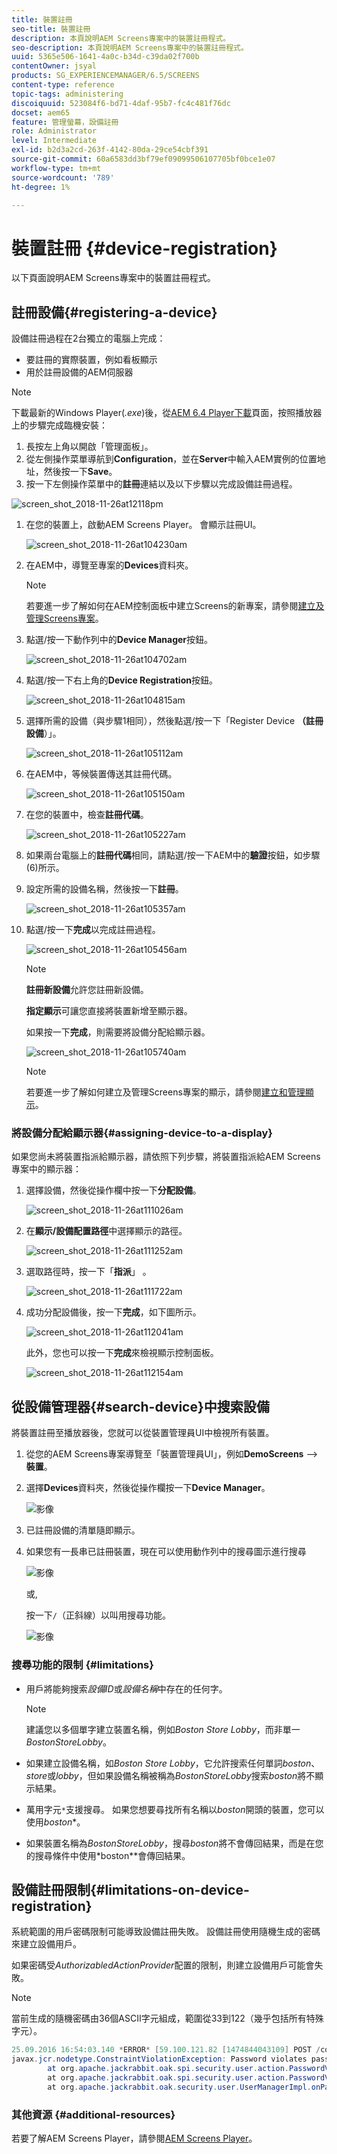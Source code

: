 ```yaml
---
title: 裝置註冊
seo-title: 裝置註冊
description: 本頁說明AEM Screens專案中的裝置註冊程式。
seo-description: 本頁說明AEM Screens專案中的裝置註冊程式。
uuid: 5365e506-1641-4a0c-b34d-c39da02f700b
contentOwner: jsyal
products: SG_EXPERIENCEMANAGER/6.5/SCREENS
content-type: reference
topic-tags: administering
discoiquuid: 523084f6-bd71-4daf-95b7-fc4c481f76dc
docset: aem65
feature: 管理螢幕，設備註冊
role: Administrator
level: Intermediate
exl-id: b2d3a2cd-263f-4142-80da-29ce54cbf391
source-git-commit: 60a6583dd3bf79ef09099506107705bf0bce1e07
workflow-type: tm+mt
source-wordcount: '789'
ht-degree: 1%

---
```


# 裝置註冊 {#device-registration}

以下頁面說明AEM Screens專案中的裝置註冊程式。

## 註冊設備{#registering-a-device}

設備註冊過程在2台獨立的電腦上完成：

* 要註冊的實際裝置，例如看板顯示
* 用於註冊設備的AEM伺服器

>[!NOTE]
>
>下載最新的Windows Player(*.exe*)後，從[AEM 6.4 Player下載](https://download.macromedia.com/screens/)頁面，按照播放器上的步驟完成臨機安裝：
>
>1. 長按左上角以開啟「管理面板」。
>1. 從左側操作菜單導航到&#x200B;**Configuration**，並在&#x200B;**Server**&#x200B;中輸入AEM實例的位置地址，然後按一下&#x200B;**Save**。
>1. 按一下左側操作菜單中的&#x200B;**註冊**&#x200B;連結以及以下步驟以完成設備註冊過程。

>



![screen_shot_2018-11-26at12118pm](assets/screen_shot_2018-11-26at12118pm.png)

1. 在您的裝置上，啟動AEM Screens Player。 會顯示註冊UI。

   ![screen_shot_2018-11-26at104230am](assets/screen_shot_2018-11-26at104230am.png)

1. 在AEM中，導覽至專案的&#x200B;**Devices**&#x200B;資料夾。

   >[!NOTE]
   >
   >若要進一步了解如何在AEM控制面板中建立Screens的新專案，請參閱[建立及管理Screens專案](creating-a-screens-project.md)。

1. 點選/按一下動作列中的&#x200B;**Device Manager**&#x200B;按鈕。

   ![screen_shot_2018-11-26at104702am](assets/screen_shot_2018-11-26at104702am.png)

1. 點選/按一下右上角的&#x200B;**Device Registration**&#x200B;按鈕。

   ![screen_shot_2018-11-26at104815am](assets/screen_shot_2018-11-26at104815am.png)

1. 選擇所需的設備（與步驟1相同），然後點選/按一下「Register Device **（註冊設備**）」。

   ![screen_shot_2018-11-26at105112am](assets/screen_shot_2018-11-26at105112am.png)

1. 在AEM中，等候裝置傳送其註冊代碼。

   ![screen_shot_2018-11-26at105150am](assets/screen_shot_2018-11-26at105150am.png)

1. 在您的裝置中，檢查&#x200B;**註冊代碼**。

   ![screen_shot_2018-11-26at105227am](assets/screen_shot_2018-11-26at105227am.png)

1. 如果兩台電腦上的&#x200B;**註冊代碼**&#x200B;相同，請點選/按一下AEM中的&#x200B;**驗證**&#x200B;按鈕，如步驟(6)所示。
1. 設定所需的設備名稱，然後按一下&#x200B;**註冊**。

   ![screen_shot_2018-11-26at105357am](assets/screen_shot_2018-11-26at105357am.png)

1. 點選/按一下&#x200B;**完成**&#x200B;以完成註冊過程。

   ![screen_shot_2018-11-26at105456am](assets/screen_shot_2018-11-26at105456am.png)

   >[!NOTE]
   >
   >**註冊新設備**&#x200B;允許您註冊新設備。
   >
   >**指定顯示**&#x200B;可讓您直接將裝置新增至顯示器。

   如果按一下&#x200B;**完成**，則需要將設備分配給顯示器。

   ![screen_shot_2018-11-26at105740am](assets/screen_shot_2018-11-26at105740am.png)

   >[!NOTE]
   >
   >若要進一步了解如何建立及管理Screens專案的顯示，請參閱[建立和管理顯示](managing-displays.md)。

### 將設備分配給顯示器{#assigning-device-to-a-display}

如果您尚未將裝置指派給顯示器，請依照下列步驟，將裝置指派給AEM Screens專案中的顯示器：

1. 選擇設備，然後從操作欄中按一下&#x200B;**分配設備**。

   ![screen_shot_2018-11-26at111026am](assets/screen_shot_2018-11-26at111026am.png)

1. 在&#x200B;**顯示/設備配置路徑**&#x200B;中選擇顯示的路徑。

   ![screen_shot_2018-11-26at111252am](assets/screen_shot_2018-11-26at111252am.png)

1. 選取路徑時，按一下「**指派**」 。

   ![screen_shot_2018-11-26at111722am](assets/screen_shot_2018-11-26at111722am.png)

1. 成功分配設備後，按一下&#x200B;**完成**，如下圖所示。

   ![screen_shot_2018-11-26at112041am](assets/screen_shot_2018-11-26at112041am.png)

   此外，您也可以按一下&#x200B;**完成**&#x200B;來檢視顯示控制面板。

   ![screen_shot_2018-11-26at112154am](assets/screen_shot_2018-11-26at112154am.png)

## 從設備管理器{#search-device}中搜索設備

將裝置註冊至播放器後，您就可以從裝置管理員UI中檢視所有裝置。

1. 從您的AEM Screens專案導覽至「裝置管理員UI」，例如&#x200B;**DemoScreens** —> **裝置**。

1. 選擇&#x200B;**Devices**&#x200B;資料夾，然後從操作欄按一下&#x200B;**Device Manager**。

   ![影像](/help/user-guide/assets/device-manager/device-manager-1.png)

1. 已註冊設備的清單隨即顯示。

1. 如果您有一長串已註冊裝置，現在可以使用動作列中的搜尋圖示進行搜尋

   ![影像](/help/user-guide/assets/device-manager/device-manager-2.png)

   或,

   按一下`/`（正斜線）以叫用搜尋功能。

   ![影像](/help/user-guide/assets/device-manager/device-manager-3.png)


### 搜尋功能的限制 {#limitations}

* 用戶將能夠搜索&#x200B;*設備ID*&#x200B;或&#x200B;*設備名稱*&#x200B;中存在的任何字。

   >[!NOTE]
   >建議您以多個單字建立裝置名稱，例如&#x200B;*Boston Store Lobby*，而非單一&#x200B;*BostonStoreLobby*。

* 如果建立設備名稱，如&#x200B;*Boston Store Lobby*，它允許搜索任何單詞&#x200B;*boston*、*store*&#x200B;或&#x200B;*lobby*，但如果設備名稱被稱為&#x200B;*BostonStoreLobby*&#x200B;搜索&#x200B;*boston*&#x200B;將不顯示結果。

* 萬用字元`*`支援搜尋。 如果您想要尋找所有名稱以&#x200B;*boston*&#x200B;開頭的裝置，您可以使用&#x200B;*boston**。

* 如果裝置名稱為&#x200B;*BostonStoreLobby*，搜尋&#x200B;*boston*&#x200B;將不會傳回結果，而是在您的搜尋條件中使用&#x200B;*boston**會傳回結果。

## 設備註冊限制{#limitations-on-device-registration}

系統範圍的用戶密碼限制可能導致設備註冊失敗。 設備註冊使用隨機生成的密碼來建立設備用戶。

如果密碼受&#x200B;*AuthorizabledActionProvider*&#x200B;配置的限制，則建立設備用戶可能會失敗。

>[!NOTE]
>
>當前生成的隨機密碼由36個ASCII字元組成，範圍從33到122（幾乎包括所有特殊字元）。

```java
25.09.2016 16:54:03.140 *ERROR* [59.100.121.82 [1474844043109] POST /content/screens/svc/registration HTTP/1.1] com.adobe.cq.screens.device.registration.impl.RegistrationServlet Error during device registration
javax.jcr.nodetype.ConstraintViolationException: Password violates password constraint (^(?=.*\d).{7,9}$).
        at org.apache.jackrabbit.oak.spi.security.user.action.PasswordValidationAction.validatePassword(PasswordValidationAction.java:105)
        at org.apache.jackrabbit.oak.spi.security.user.action.PasswordValidationAction.onPasswordChange(PasswordValidationAction.java:76)
        at org.apache.jackrabbit.oak.security.user.UserManagerImpl.onPasswordChange(UserManagerImpl.java:308)
```

### 其他資源 {#additional-resources}

若要了解AEM Screens Player，請參閱[AEM Screens Player](working-with-screens-player.md)。
